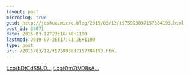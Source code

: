 ```yaml
---
layout: post
microblog: true
guid: http://joshua.micro.blog/2015/03/12/t575993837157384193.html
post_id: 38671
date: 2015-03-12T23:16:46+1100
lastmod: 2019-07-30T17:41:36+1100
type: post
url: /2015/03/12/t575993837157384193.html
---
```

[t.co/bDtCdS5U0...](http://t.co/bDtCdS5U0n) [t.co/Om7tVD8sA...](http://t.co/Om7tVD8sAm)

